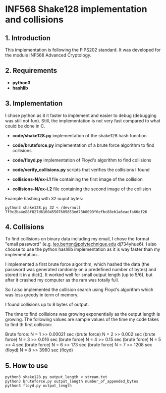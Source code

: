 # INF568 Shake128 implementation and collisions

## 1. Introduction

This implementation is following the FIPS202 standard. It was developed for the module INF568 Advanced Cryptology.

## 2. Requirements

- __python3__
- __hashlib__

## 3. Implementation

I chose python as it it faster to implement and easier to debug (debugging was still not fun). Still, the implementation is not very fast compared to what could be done in C.

- __code/shake128.py__ implementation of the shake128 hash function
- __code/bruteforce.py__ implementation of a brute force algorithm to find collisions
- __code/floyd.py__ implementation of Floyd's algorithm to find collisions
- __code/verify_collisions.py__ scripts that verifies the collisions I found

- __collisions-N/ex-i.1__ file containing the first image of the collision
- __collisions-N/ex-i.2__ file containing the second image of the collision


Example hashing with 32 ouput bytes:
```
python3 shake128.py 32 < /dev/null
7f9c2ba4e88f827d616045507605853ed73b8093f6efbc88eb1a6eacfa66ef26
```

## 4. Collisions

To find collisions on binary data including my email, I chose the format "email password" (e.g. leo.berton@polytechnique.edu dj734yhue6). I also choose to use the python hashlib implementation as it is way faster than my implementation...

I implemented a first brute force algorithm, which hashed the data (the password was generated randomly on a predefined number of bytes) and stored it in a dict(). It worked well for small output length (up to 5/6), but after it crashed my computer as the ram was totally full.

So I also implemented the collision search using Floyd's algorithm which was less greedy in term of memory.

I found collisions up to 8 bytes of output.

The time to find collisions was growing exponentially as the output length is growing. The following values are sample values of the time my code takes to find th first collision:

Brute force:
N = 1 >> 0.00021 sec (brute force)
N = 2 >> 0.002 sec (brute force)
N = 3 >> 0.016 sec (brute force)
N = 4 >> 0.15 sec (brute force)
N = 5 >> 4 sec (brute force)
N = 6 >> 173 sec (brute force)
N = 7 >> 1208 sec (floyd)
N = 8 >> 3960 sec (floyd)

## 5. How to use

```
python3 shake128.py output_length < stream.txt
python3 bruteforce.py output_length number_of_appended_bytes
python3 floyd.py output_length
